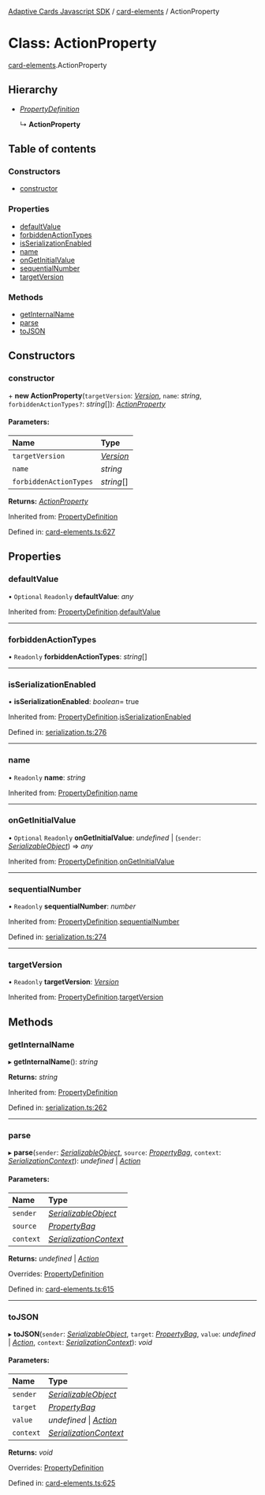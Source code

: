 [Adaptive Cards Javascript SDK](../README.md) / [card-elements](../modules/card_elements.md) / ActionProperty

# Class: ActionProperty

[card-elements](../modules/card_elements.md).ActionProperty

## Hierarchy

- [_PropertyDefinition_](serialization.propertydefinition.md)

  ↳ **ActionProperty**

## Table of contents

### Constructors

- [constructor](card_elements.actionproperty.md#constructor)

### Properties

- [defaultValue](card_elements.actionproperty.md#defaultvalue)
- [forbiddenActionTypes](card_elements.actionproperty.md#forbiddenactiontypes)
- [isSerializationEnabled](card_elements.actionproperty.md#isserializationenabled)
- [name](card_elements.actionproperty.md#name)
- [onGetInitialValue](card_elements.actionproperty.md#ongetinitialvalue)
- [sequentialNumber](card_elements.actionproperty.md#sequentialnumber)
- [targetVersion](card_elements.actionproperty.md#targetversion)

### Methods

- [getInternalName](card_elements.actionproperty.md#getinternalname)
- [parse](card_elements.actionproperty.md#parse)
- [toJSON](card_elements.actionproperty.md#tojson)

## Constructors

### constructor

\+ **new ActionProperty**(`targetVersion`: [_Version_](serialization.version.md), `name`: _string_, `forbiddenActionTypes?`: _string_[]): [_ActionProperty_](card_elements.actionproperty.md)

#### Parameters:

| Name                   | Type                                  |
| :--------------------- | :------------------------------------ |
| `targetVersion`        | [_Version_](serialization.version.md) |
| `name`                 | _string_                              |
| `forbiddenActionTypes` | _string_[]                            |

**Returns:** [_ActionProperty_](card_elements.actionproperty.md)

Inherited from: [PropertyDefinition](serialization.propertydefinition.md)

Defined in: [card-elements.ts:627](https://github.com/microsoft/AdaptiveCards/blob/0938a1f10/source/nodejs/adaptivecards/src/card-elements.ts#L627)

## Properties

### defaultValue

• `Optional` `Readonly` **defaultValue**: _any_

Inherited from: [PropertyDefinition](serialization.propertydefinition.md).[defaultValue](serialization.propertydefinition.md#defaultvalue)

---

### forbiddenActionTypes

• `Readonly` **forbiddenActionTypes**: _string_[]

---

### isSerializationEnabled

• **isSerializationEnabled**: _boolean_= true

Inherited from: [PropertyDefinition](serialization.propertydefinition.md).[isSerializationEnabled](serialization.propertydefinition.md#isserializationenabled)

Defined in: [serialization.ts:276](https://github.com/microsoft/AdaptiveCards/blob/0938a1f10/source/nodejs/adaptivecards/src/serialization.ts#L276)

---

### name

• `Readonly` **name**: _string_

Inherited from: [PropertyDefinition](serialization.propertydefinition.md).[name](serialization.propertydefinition.md#name)

---

### onGetInitialValue

• `Optional` `Readonly` **onGetInitialValue**: _undefined_ \| (`sender`: [_SerializableObject_](serialization.serializableobject.md)) => _any_

Inherited from: [PropertyDefinition](serialization.propertydefinition.md).[onGetInitialValue](serialization.propertydefinition.md#ongetinitialvalue)

---

### sequentialNumber

• `Readonly` **sequentialNumber**: _number_

Inherited from: [PropertyDefinition](serialization.propertydefinition.md).[sequentialNumber](serialization.propertydefinition.md#sequentialnumber)

Defined in: [serialization.ts:274](https://github.com/microsoft/AdaptiveCards/blob/0938a1f10/source/nodejs/adaptivecards/src/serialization.ts#L274)

---

### targetVersion

• `Readonly` **targetVersion**: [_Version_](serialization.version.md)

Inherited from: [PropertyDefinition](serialization.propertydefinition.md).[targetVersion](serialization.propertydefinition.md#targetversion)

## Methods

### getInternalName

▸ **getInternalName**(): _string_

**Returns:** _string_

Inherited from: [PropertyDefinition](serialization.propertydefinition.md)

Defined in: [serialization.ts:262](https://github.com/microsoft/AdaptiveCards/blob/0938a1f10/source/nodejs/adaptivecards/src/serialization.ts#L262)

---

### parse

▸ **parse**(`sender`: [_SerializableObject_](serialization.serializableobject.md), `source`: [_PropertyBag_](../modules/serialization.md#propertybag), `context`: [_SerializationContext_](card_elements.serializationcontext.md)): _undefined_ \| [_Action_](card_elements.action.md)

#### Parameters:

| Name      | Type                                                            |
| :-------- | :-------------------------------------------------------------- |
| `sender`  | [_SerializableObject_](serialization.serializableobject.md)     |
| `source`  | [_PropertyBag_](../modules/serialization.md#propertybag)        |
| `context` | [_SerializationContext_](card_elements.serializationcontext.md) |

**Returns:** _undefined_ \| [_Action_](card_elements.action.md)

Overrides: [PropertyDefinition](serialization.propertydefinition.md)

Defined in: [card-elements.ts:615](https://github.com/microsoft/AdaptiveCards/blob/0938a1f10/source/nodejs/adaptivecards/src/card-elements.ts#L615)

---

### toJSON

▸ **toJSON**(`sender`: [_SerializableObject_](serialization.serializableobject.md), `target`: [_PropertyBag_](../modules/serialization.md#propertybag), `value`: _undefined_ \| [_Action_](card_elements.action.md), `context`: [_SerializationContext_](card_elements.serializationcontext.md)): _void_

#### Parameters:

| Name      | Type                                                            |
| :-------- | :-------------------------------------------------------------- |
| `sender`  | [_SerializableObject_](serialization.serializableobject.md)     |
| `target`  | [_PropertyBag_](../modules/serialization.md#propertybag)        |
| `value`   | _undefined_ \| [_Action_](card_elements.action.md)              |
| `context` | [_SerializationContext_](card_elements.serializationcontext.md) |

**Returns:** _void_

Overrides: [PropertyDefinition](serialization.propertydefinition.md)

Defined in: [card-elements.ts:625](https://github.com/microsoft/AdaptiveCards/blob/0938a1f10/source/nodejs/adaptivecards/src/card-elements.ts#L625)
